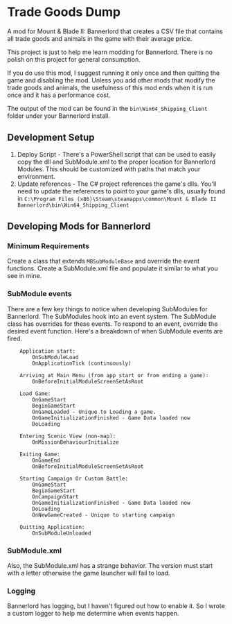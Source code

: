 # Trade Goods Dump

A mod for Mount & Blade II: Bannerlord that creates a CSV file that contains all trade goods and animals in the game with their average price.

This project is just to help me learn modding for Bannerlord.  There is no polish on this project for general consumption.

If you do use this mod, I suggest running it only once and then quitting the game and disabling the mod.  Unless you add other mods that modify the trade goods and animals, the usefulness of this mod ends when it is run once and it has a performance cost.

The output of the mod can be found in the `bin\Win64_Shipping_Client` folder under your Bannerlord install.

## Development Setup
1. Deploy Script - There's a PowerShell script that can be used to easily copy the dll and SubModule.xml to the proper location for Bannerlord Modules.  This should be customized with paths that match your environment.
1. Update references - The C# project references the game's dlls.  You'll need to update the references to point to your game's dlls, usually found in `C:\Program Files (x86)\Steam\steamapps\common\Mount & Blade II Bannerlord\bin\Win64_Shipping_Client`

## Developing Mods for Bannerlord
### Minimum Requirements
Create a class that extends `MBSubModuleBase` and override the event functions.  Create a SubModule.xml file and populate it similar to what you see in mine.

### SubModule events
There are a few key things to notice when developing SubModules for Bannerlord.  The SubModules hook into an event system.  The SubModule class has overrides for these events.  To respond to an event, override the desired event function.  Here's a breakdown of when SubModule events are fired.

        Application start:
            OnSubModuleLoad
            OnApplicationTick (continuously)
         
        Arriving at Main Menu (from app start or from ending a game): 
            OnBeforeInitialModuleScreenSetAsRoot
         
        Load Game:
            OnGameStart
            BeginGameStart
            OnGameLoaded - Unique to Loading a game.
            OnGameInitializationFinished - Game Data loaded now
            DoLoading
         
        Entering Scenic View (non-map):
            OnMissionBehaviourInitialize
         
        Exiting Game:
            OnGameEnd
            OnBeforeInitialModuleScreenSetAsRoot
         
        Starting Campaign Or Custom Battle:
            OnGameStart
            BeginGameStart
            OnCampaignStart
            OnGameInitializationFinished - Game Data loaded now
            DoLoading
            OnNewGameCreated - Unique to starting campaign
         
        Quitting Application:
            OnSubModuleUnloaded

### SubModule.xml
Also, the SubModule.xml has a strange behavior.  The version must start with a letter otherwise the game launcher will fail to load.

### Logging
Bannerlord has logging, but I haven't figured out how to enable it.  So I wrote a custom logger to help me determine when events happen.